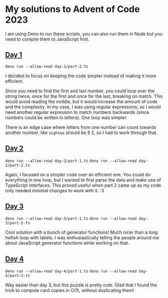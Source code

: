 # My solutions to Advent of Code 2023

I am using Deno to run these scripts, you can also run them in Node but you need to compile them to JavaScript first.

## [Day 1](https://adventofcode.com/2023/day/1)

`deno run --allow-read day-1/part-2.ts`

I decided to focus on keeping the code simpler instead of making it more efficient.

Since you need to find the first and last number, you could loop over the string twice, once for the first and once for the last, breaking on match. This would avoid reading the middle, but it would increase the amount of code and the complexity. In my case, I was using regular expressions, so I would need another regular expression to match numbers backwards (since numbers could be written in letters). One loop was simpler.

There is an edge case where letters from one number can count towards another number, like `eightwo` should be 8 2, so I had to work through that.

## [Day 2](https://adventofcode.com/2023/day/2)

`deno run --allow-read day-2/part-1.ts`
`deno run --allow-read day-2/part-2.ts`

Again, I focused on a simpler code over an efficient one. You could do everything in one loop, but I wanted to first parse the data and make use of TypeScript interfaces. This proved useful when part 2 came up as my code only needed minimal changes to work with it. :3

## [Day 3](https://adventofcode.com/2023/day/3)


`deno run --allow-read day-3/part-1.ts`
`deno run --allow-read day-3/part-2.ts`

Cool solution with a bunch of generator functions! Much nicer than a long hellish loop with labels. I was enthusiastically telling the people around me about JavaScript generator functions while working on that.

## [Day 4](https://adventofcode.com/2023/day/3)


`deno run --allow-read day-4/part-1.ts`
`deno run --allow-read day-4/part-2.ts`

Way easier than day 3, but this puzzle is pretty cute. Glad that I found the trick to compute card copies in O(1), without duplicating them!
